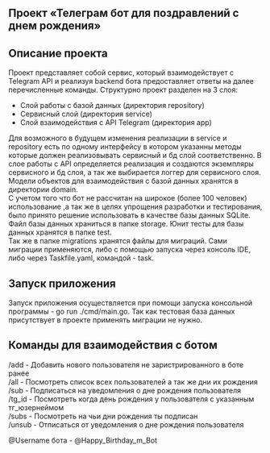 ## Проект «Телеграм бот для поздравлений с днем рождения»

## Описание проекта 

Проект представляет собой сервис,
который взаимодействует с Telegram API
и реализуя backend бота предоставляет ответы
на далее перечисленные команды. Структурно проект разделен на 3 слоя:  
  - Слой работы с базой данных (директория repository)
  - Сервисный слой (директория service)
  - Слой взаимодействия с API Telegram (директория app)  

Для возможного в будущем изменения реализации в service и repository есть по одному интерфейсу в котором указанны методы которые должен реализовывать сервисный и бд слой соответственно.
В слое работы с API определяется реализация и создаются экземпляры сервисного и бд слоя, а так же выбирается логгер для сервисного слоя.  
Модели объектов для взаимодействия с базой данных хранятся в директории domain.  
С учетом того что бот не рассчитан на широкое (более 100 человек) использование
,а так же в целях упрощения разработки и тестирования, было принято решение использовать в качестве базы данных SQLite. Файл базы данных храниться в папке storage. Юнит тесты для базы данных хранятся в папке test.  
Так же в папке migrations хранятся файлы для миграций. Сами миграции применяются, либо с помощью запуска через консоль IDE, либо через Taskfile.yaml, командой - task.
## Запуск приложения

Запуск приложения осуществляется при помощи запуска консольной программы - go run ./cmd/main.go. Так как тестовая база данных присутствует в проекте применять миграции не нужно.

## Команды для взаимодействия с ботом

/add - Добавить нового пользователя не заристрированного в боте ранее  
/all - Посмотреть список всех пользователей а так же дни их рождения  
/sub - Подписаться на уведомления о дне рождения пользователя  
/tg_id - Посмотреть когда день рождения у пользователя с указанным тг_юзернеймом  
/subs - Посмотреть на чьи дни рождения ты подписан  
/unsub - Отписаться от уведомления о дне рождения пользователя   

@Username бота - @Happy_Birthday_m_Bot



